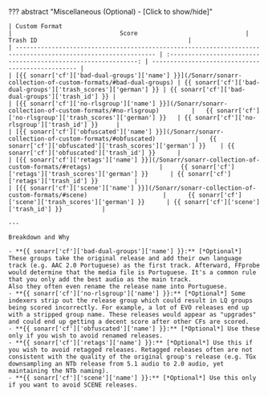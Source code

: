 <!-- markdownlint-disable MD041-->
??? abstract "Miscellaneous (Optional) - [Click to show/hide]"

    | Custom Format                                                                                                 |                              Score                              | Trash ID                                          |
    | ------------------------------------------------------------------------------------------------------------- | :-------------------------------------------------------------: | ------------------------------------------------- |
    | [{{ sonarr['cf']['bad-dual-groups']['name'] }}](/Sonarr/sonarr-collection-of-custom-formats/#bad-dual-groups) | {{ sonarr['cf']['bad-dual-groups']['trash_scores']['german'] }} | {{ sonarr['cf']['bad-dual-groups']['trash_id'] }} |
    | [{{ sonarr['cf']['no-rlsgroup']['name'] }}](/Sonarr/sonarr-collection-of-custom-formats/#no-rlsgroup)         |   {{ sonarr['cf']['no-rlsgroup']['trash_scores']['german'] }}   | {{ sonarr['cf']['no-rlsgroup']['trash_id'] }}     |
    | [{{ sonarr['cf']['obfuscated']['name'] }}](/Sonarr/sonarr-collection-of-custom-formats/#obfuscated)           |   {{ sonarr['cf']['obfuscated']['trash_scores']['german'] }}    | {{ sonarr['cf']['obfuscated']['trash_id'] }}      |
    | [{{ sonarr['cf']['retags']['name'] }}](/Sonarr/sonarr-collection-of-custom-formats/#retags)                   |     {{ sonarr['cf']['retags']['trash_scores']['german'] }}      | {{ sonarr['cf']['retags']['trash_id'] }}          |
    | [{{ sonarr['cf']['scene']['name'] }}](/Sonarr/sonarr-collection-of-custom-formats/#scene)                     |      {{ sonarr['cf']['scene']['trash_scores']['german'] }}      | {{ sonarr['cf']['scene']['trash_id'] }}           |

    ---

    Breakdown and Why

    - **{{ sonarr['cf']['bad-dual-groups']['name'] }}:** [*Optional*] These groups take the original release and add their own language track (e.g. AAC 2.0 Portuguese) as the first track. Afterward, FFprobe would determine that the media file is Portuguese. It's a common rule that you only add the best audio as the main track.
    Also they often even rename the release name into Portuguese.
    - **{{ sonarr['cf']['no-rlsgroup']['name'] }}:** [*Optional*] Some indexers strip out the release group which could result in LQ groups being scored incorrectly. For example, a lot of EVO releases end up with a stripped group name. These releases would appear as "upgrades" and could end up getting a decent score after other CFs are scored.
    - **{{ sonarr['cf']['obfuscated']['name'] }}:** [*Optional*] Use these only if you wish to avoid renamed releases.
    - **{{ sonarr['cf']['retags']['name'] }}:** [*Optional*] Use this if you wish to avoid retagged releases. Retagged releases often are not consistent with the quality of the original group's release (e.g. TGx downsampling an NTb release from 5.1 audio to 2.0 audio, yet maintaining the NTb naming).
    - **{{ sonarr['cf']['scene']['name'] }}:** [*Optional*] Use this only if you want to avoid SCENE releases.
<!-- markdownlint-enable MD041-->
